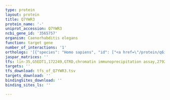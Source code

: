 ```yaml
---
type: protein
layout: protein
title: Q7YWR3
protein_name: '-'
uniprot_accession: Q7YWR3
ncbi_gene_id: '3565757'
organism: Caenorhabditis elegans
function: target gene
number_of_interactions: '1'
orthologs: '[{"species": "Homo sapiens", "id": ["<a href=\"/protein/q6ipr1\">Q6IPR1</a>"]}, {"species": "Mus musculus", "id": ["<a href=\"/protein/q91v16\">Q91V16</a>"]}, {"species": "Rattus norvegicus", "id": ["D4AD58"]}, {"species": "Drosophila melanogaster", "id": ["<a href=\"/protein/q9vjg4\">Q9VJG4</a>"]}, {"species": "Danio rerio", "id": ["A3KNJ8", "<a href=\"/protein/q503u1\">Q503U1</a>"]}]'
jaspar_matrices: ''
tfs: lin-35,G5EDT1,172249,GTRD,chromatin immunoprecipitation assay,27924024%5Buid%5D,No
targets: ''
tfs_download: tfs_of_Q7YWR3.tsv
targets_download: ''
bindingSites_download: ''
binding_sites_ls: ''

---
```

